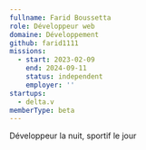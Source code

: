 ```yaml
---
fullname: Farid Boussetta
role: Développeur web
domaine: Développement
github: farid1111
missions:
  - start: 2023-02-09
    end: 2024-09-11
    status: independent
    employer: ''
startups:
  - delta.v
memberType: beta
---
```


Développeur la nuit, sportif le jour
